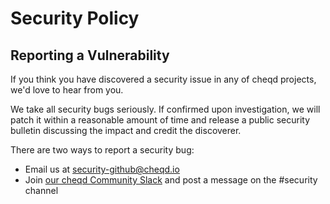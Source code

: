 # Security Policy

## Reporting a Vulnerability

If you think you have discovered a security issue in any of cheqd projects, we'd love to hear from you.

We take all security bugs seriously. If confirmed upon investigation, we will patch it within a reasonable amount of time and release a public security bulletin discussing the impact and credit the discoverer.

There are two ways to report a security bug:

* Email us at [security-github@cheqd.io](mailto:security-github@cheqd.io)
* Join [our cheqd Community Slack](http://cheqd.link/join-cheqd-slack) and post a message on the #security channel
